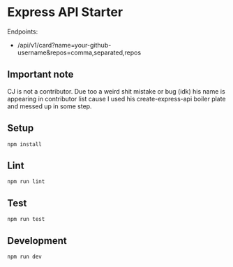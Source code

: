 # Express API Starter

Endpoints:
- /api/v1/card?name=your-github-username&repos=comma,separated,repos

## Important note
CJ is not a contributor. Due too a weird shit mistake or bug (idk) his name is appearing in contributor list cause I used his create-express-api boiler plate and messed up in some step.
## Setup

```
npm install
```

## Lint

```
npm run lint
```

## Test

```
npm run test
```

## Development

```
npm run dev
```
